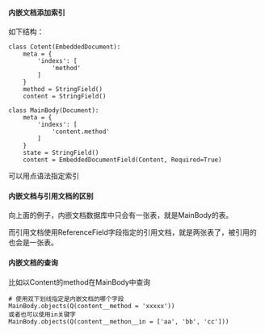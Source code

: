 <!--
 * @Author: 27
 * @LastEditors: 27
 * @Date: 2020-05-18 20:48:13
 * @LastEditTime: 2020-05-18 21:24:25
 * @FilePath: /self-article/content/工作相关/mongoengine/helperDoc.md
 * @description: type some description
--> 
#### 内嵌文档添加索引
如下结构：
```
class Cotent(EmbeddedDocument):
    meta = {
        'indexs': [
            'method'
        ]
    }
    method = StringField()
    content = StringField()

class MainBody(Document):
    meta = {
        'indexs': [
            'content.method'
        ]
    }
    state = StringField()
    content = EmbeddedDocumentField(Content, Required=True)
```
可以用点语法指定索引

#### 内嵌文档与引用文档的区别
向上面的例子，内嵌文档数据库中只会有一张表，就是MainBody的表。

而引用文档使用ReferenceField字段指定的引用文档，就是两张表了，被引用的也会是一张表。

#### 内嵌文档的查询
比如以Content的method在MainBody中查询
```
# 使用双下划线指定是内嵌文档的哪个字段
MainBody.objects(Q(content__method = 'xxxxx'))
或者也可以使用in关键字
MainBody.objects(Q(content__methon__in = ['aa', 'bb', 'cc']))
```
